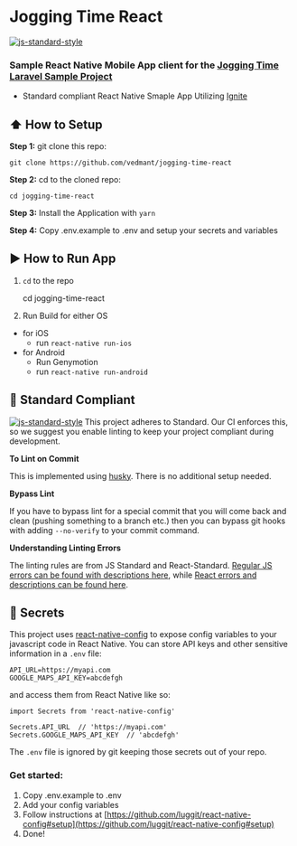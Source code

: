 #  Jogging Time React
[![js-standard-style](https://img.shields.io/badge/code%20style-standard-brightgreen.svg?style=flat)](http://standardjs.com/)

### Sample React Native Mobile App client for the [Jogging Time Laravel Sample Project](https://github.com/vedmant/jogging-time)

* Standard compliant React Native Smaple App Utilizing [Ignite](https://github.com/infinitered/ignite)

## :arrow_up: How to Setup

**Step 1:** git clone this repo: 

    git clone https://github.com/vedmant/jogging-time-react

**Step 2:** cd to the cloned repo:
    
    cd jogging-time-react

**Step 3:** Install the Application with `yarn`

**Step 4:** Copy .env.example to .env and setup your secrets and variables

## :arrow_forward: How to Run App

1. `cd` to the repo

    cd jogging-time-react

2. Run Build for either OS
  * for iOS
    * run `react-native run-ios`
  * for Android
    * Run Genymotion
    * run `react-native run-android`

## :no_entry_sign: Standard Compliant

[![js-standard-style](https://cdn.rawgit.com/feross/standard/master/badge.svg)](https://github.com/feross/standard)
This project adheres to Standard.  Our CI enforces this, so we suggest you enable linting to keep your project compliant during development.

**To Lint on Commit**

This is implemented using [husky](https://github.com/typicode/husky). There is no additional setup needed.

**Bypass Lint**

If you have to bypass lint for a special commit that you will come back and clean (pushing something to a branch etc.) then you can bypass git hooks with adding `--no-verify` to your commit command.

**Understanding Linting Errors**

The linting rules are from JS Standard and React-Standard.  [Regular JS errors can be found with descriptions here](http://eslint.org/docs/rules/), while [React errors and descriptions can be found here](https://github.com/yannickcr/eslint-plugin-react).

## :closed_lock_with_key: Secrets

This project uses [react-native-config](https://github.com/luggit/react-native-config) to expose config variables to your javascript code in React Native. You can store API keys
and other sensitive information in a `.env` file:

```
API_URL=https://myapi.com
GOOGLE_MAPS_API_KEY=abcdefgh
```

and access them from React Native like so:

```
import Secrets from 'react-native-config'

Secrets.API_URL  // 'https://myapi.com'
Secrets.GOOGLE_MAPS_API_KEY  // 'abcdefgh'
```

The `.env` file is ignored by git keeping those secrets out of your repo.

### Get started:
1. Copy .env.example to .env
2. Add your config variables
3. Follow instructions at [https://github.com/luggit/react-native-config#setup](https://github.com/luggit/react-native-config#setup)
4. Done!

